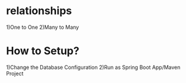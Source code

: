 # relationships
1)One to One
2)Many to Many

# How to Setup?
1)Change the Database Configuration
2)Run as Spring Boot App/Maven Project
